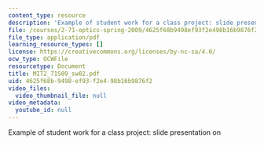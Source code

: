 ```yaml
---
content_type: resource
description: 'Example of student work for a class project: slide presentation on '
file: /courses/2-71-optics-spring-2009/4625f68b9498ef93f2e498b16b9876f2_MIT2_71S09_sw02.pdf
file_type: application/pdf
learning_resource_types: []
license: https://creativecommons.org/licenses/by-nc-sa/4.0/
ocw_type: OCWFile
resourcetype: Document
title: MIT2_71S09_sw02.pdf
uid: 4625f68b-9498-ef93-f2e4-98b16b9876f2
video_files:
  video_thumbnail_file: null
video_metadata:
  youtube_id: null
---
```

Example of student work for a class project: slide presentation on 